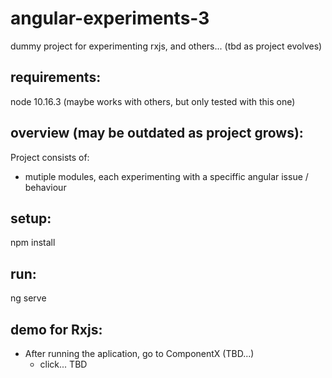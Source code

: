# angular-experiments-3
dummy project for experimenting rxjs, and others... (tbd as project evolves)

## requirements:
node 10.16.3 (maybe works with others, but only tested with this one)

## overview (may be outdated as project grows):
Project consists of:
 - mutiple modules, each experimenting with a speciffic angular issue / behaviour
    


## setup:
npm install

## run:
ng serve

## demo for Rxjs:
- After running the aplication, go to ComponentX (TBD...)
    - click... TBD